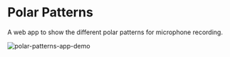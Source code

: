 # Polar Patterns

A web app to show the different polar patterns for microphone recording.

![polar-patterns-app-demo](polar-patterns-app.gif)